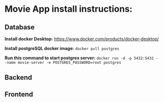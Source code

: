# Movie App install instructions:

## Database 

**Install docker Desktop:** https://www.docker.com/products/docker-desktop/

**Install postgreSQL docker image:** `docker pull postgres`

**Run this command to start postgres server:** `docker run -d -p 5432:5432 --name movie-server -e POSTGRES_PASSWORD=root postgres`

## Backend


## Frontend
